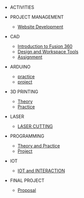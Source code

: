 <!--docs/_sidebar.md -->
- ACTIVITIES

 + PROJECT MANAGEMENT

    - [Website Development](AC/step/page.md)

 + CAD
  
    - [Introduction to Fusion 360](AC/CAD/installation.md)
    - [Design and Workspace Tools](AC/CAD/tools.md)
    - [Assignment](AC/CAD/handson.md)
  
 + ARDUINO

    - [practice](AC/Arduino/practice.md)
    - [project](AC/Arduino/project.md)

 + 3D PRINTING

   - [Theory](AC/3Dprinting/theory.md)
   - [Practice](AC/3Dprinting/practice.md)
 
 + LASER

   - [LASER CUTTING](AC/Laser%20Cutting/Laser.md)

 + PROGRAMMING

   - [ Theory and Practice](AC/programming.md)
   - [Project](AC/program.md)

 + IOT

   - [IOT and INTERACTION](AC/iot.md)

 - FINAL PROJECT

   - [Proposal](AC/Project/proposal.md)
  
  
